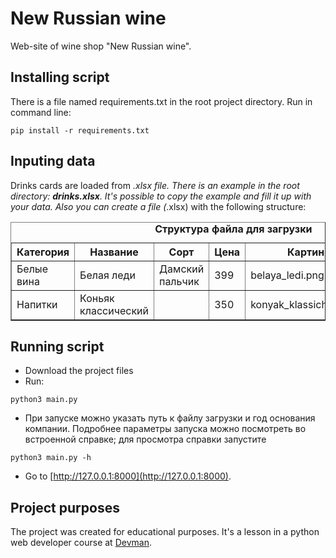 # New Russian wine

Web-site of wine shop "New Russian wine".

## Installing script
There is a file named requirements.txt in the root project directory.
Run in command line:

```
pip install -r requirements.txt
```


## Inputing data

Drinks cards are loaded from *.xlsx file.
There is an example in the root directory: **drinks.xlsx**.
It's possible to copy the example and fill it up with your data.
Also you can create a file (*.xlsx) with the following structure: 

<table border="1">
   <caption><b>Структура файла для загрузки<b></caption>
   <tr>
    <th>Категория</th>
    <th>Название</th>
    <th>Сорт</th>
    <th>Цена</th>
    <th>Картинка</th>
    <th>Акция</th>
   </tr>
   <tr>
     <td>Белые вина</td>
     <td>Белая леди</td>
     <td>Дамский пальчик</td>
     <td>399</td>
     <td>belaya_ledi.png</td>
     <td>Выгодное предложение</td>     
   </tr>
   <tr>
     <td>Напитки</td>
     <td>Коньяк классический</td>
     <td></td>
     <td>350</td>
     <td>konyak_klassicheskyi.png</td>
     <td></td>     
   </tr>
</table>

## Running script

- Download the project files
- Run: 

```
python3 main.py
```
- При запуске можно указать путь к файлу загрузки и год основания компании.
Подробнее параметры запуска можно посмотреть во встроенной справке; 
для просмотра справки запустите 

```
python3 main.py -h
```

- Go to [http://127.0.0.1:8000](http://127.0.0.1:8000).

## Project purposes

The project was created for educational purposes.
It's a lesson in a python web developer course at [Devman](https://dvmn.org).
